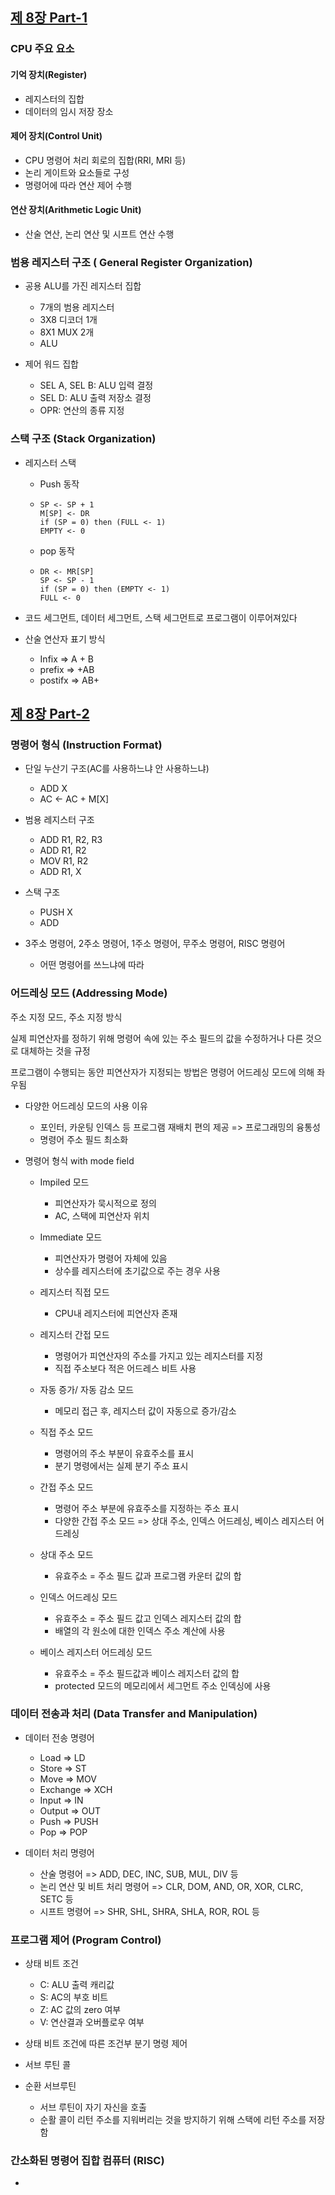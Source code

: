 
## [제 8장 Part-1](https://www.youtube.com/watch?v=-Y2-gdesND8&list=PLc8fQ-m7b1hCHTT7VH2oo0Ng7Et096dYc&index=18)

### CPU 주요 요소

#### 기억 장치(Register)

- 레지스터의 집합
- 데이터의 임시 저장 장소

#### 제어 장치(Control Unit)

- CPU 명령어 처리 회로의 집합(RRI, MRI 등)
- 논리 게이트와 요소들로 구성
- 명령어에 따라 연산 제어 수행

#### 연산 장치(Arithmetic Logic Unit)

- 산술 연산, 논리 연산 및 시프트 연산 수행



### 범용 레지스터 구조 ( General Register Organization)

- 공용 ALU를 가진 레지스터 집합
  - 7개의 범용 레지스터
  - 3X8 디코더 1개
  - 8X1 MUX 2개
  - ALU

- 제어 워드 집합
  - SEL A, SEL B: ALU 입력 결정
  - SEL D: ALU 출력 저장소 결정
  - OPR: 연산의 종류 지정


### 스택 구조 (Stack Organization)

- 레지스터 스택

  - Push 동작

  - ```
    SP <- SP + 1
    M[SP] <- DR
    if (SP = 0) then (FULL <- 1)
    EMPTY <- 0
    ```

  - pop 동작

  - ```
    DR <- MR[SP]
    SP <- SP - 1
    if (SP = 0) then (EMPTY <- 1)
    FULL <- 0
    ```

- 코드 세그먼트, 데이터 세그먼트, 스택 세그먼트로 프로그램이 이루어져있다

- 산술 연산자 표기 방식

  - Infix => A + B
  - prefix => +AB
  - postifx => AB+


## [제 8장 Part-2](https://www.youtube.com/watch?v=uQrRlccgSs4&list=PLc8fQ-m7b1hCHTT7VH2oo0Ng7Et096dYc&index=19)

### 명령어 형식 (Instruction Format)

- 단일 누산기 구조(AC를 사용하느냐 안 사용하느냐)
  - ADD X
  - AC <- AC + M[X]

- 범용 레지스터 구조
  - ADD R1, R2, R3
  - ADD R1, R2
  - MOV R1, R2
  - ADD R1, X

- 스택 구조
  - PUSH X
  - ADD

- 3주소 명령어, 2주소 명령어, 1주소 명령어, 무주소 명령어, RISC 명령어
  - 어떤 명령어를 쓰느냐에 따라 


### 어드레싱 모드 (Addressing Mode)

주소 지정 모드, 주소 지정 방식

실제 피연산자를 정하기 위해 명령어 속에 있는 주소 필드의 값을 수정하거나 다른 것으로 대체하는 것을 규정

프로그램이 수행되는 동안 피연산자가 지정되는 방법은 명령어 어드레싱 모드에 의해 좌우됨

- 다양한 어드레싱 모드의 사용 이유
  - 포인터, 카운팅 인덱스 등 프로그램 재배치 편의 제공 => 프로그래밍의 융통성
  - 명령어 주소 필드 최소화

- 명령어 형식 with mode field
  - Impiled 모드
    - 피연산자가 묵시적으로 정의
    - AC, 스택에 피연산자 위치

  - Immediate 모드
    - 피연산자가 명령어 자체에 있음
    - 상수를 레지스터에 초기값으로 주는 경우 사용

  - 레지스터 직접 모드
    - CPU내 레지스터에 피연산자 존재

  - 레지스터 간접 모드
    - 명령어가 피연산자의 주소를 가지고 있는 레지스터를 지정
    - 직접 주소보다 적은 어드레스 비트 사용

  - 자동 증가/ 자동 감소 모드
    - 메모리 접근 후, 레지스터 값이 자동으로 증가/감소

  - 직접 주소 모드
    - 명령어의 주소 부분이 유효주소를 표시
    - 분기 명령에서는 실제 분기 주소 표시

  - 간접 주소 모드
    - 명령어 주소 부분에 유효주소를 지정하는 주소 표시
    - 다양한 간접 주소 모드 => 상대 주소, 인덱스 어드레싱, 베이스 레지스터 어드레싱

  - 상대 주소 모드
    - 유효주소 = 주소 필드 값과 프로그램 카운터 값의 합

  - 인덱스 어드레싱 모드
    - 유효주소  = 주소 필드 값고 인덱스 레지스터 값의 합
    - 배열의 각 원소에 대한 인덱스 주소 계산에 사용

  - 베이스 레지스터 어드레싱 모드
    - 유효주소 = 주소 필드값과 베이스 레지스터 값의 합
    - protected 모드의 메모리에서 세그먼트 주소 인덱싱에 사용


### 데이터 전송과 처리 (Data Transfer and Manipulation)

- 데이터 전송 명령어
  - Load => LD
  - Store => ST
  - Move => MOV
  - Exchange => XCH
  - Input => IN
  - Output => OUT
  - Push => PUSH
  - Pop => POP

- 데이터 처리 명령어
  - 산술 명령어 => ADD, DEC, INC, SUB, MUL, DIV 등
  - 논리 연산 및 비트 처리 명령어 => CLR, DOM, AND, OR, XOR, CLRC, SETC 등
  - 시프트 명령어 => SHR, SHL, SHRA, SHLA, ROR, ROL 등


### 프로그램 제어 (Program Control)

- 상태 비트 조건
  - C: ALU 출력 캐리값
  - S: AC의 부호 비트
  - Z: AC 값의 zero 여부
  - V: 연산결과 오버플로우 여부

- 상태 비트 조건에 따른 조건부 분기 명령 제어

- 서브 루틴 콜

- 순환 서브루틴
  - 서브 루틴이 자기 자신을 호출
  - 순활 콜이 리턴 주소를 지워버리는 것을 방지하기 위해 스택에 리턴 주소를 저장함


### 간소화된 명령어 집합 컴퓨터 (RISC)

- 